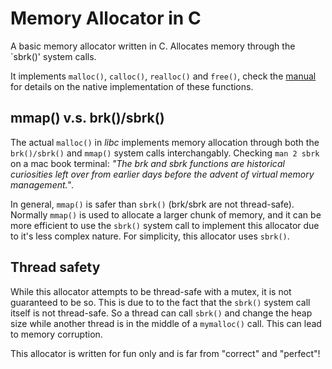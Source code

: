 # Memory Allocator in C

A basic memory allocator written in C. Allocates memory through the `sbrk()' system calls.

It implements `malloc()`, `calloc()`, `realloc()` and `free()`, check the [manual](https://man7.org/linux/man-pages/man3/free.3.html) for details on the native implementation of these functions.

## mmap() v.s. brk()/sbrk()

The actual `malloc()` in *libc* implements memory allocation through both the `brk()/sbrk()` and `mmap()` system calls interchangably. Checking `man 2 sbrk` on a mac book terminal: *"The brk and sbrk functions are historical curiosities left over from earlier days before the advent of virtual memory management."*.

In general, `mmap()` is safer than `sbrk()` (brk/sbrk are not thread-safe). Normally `mmap()` is used to allocate a larger chunk of memory, and it can be more efficient to use the `sbrk()` system call to implement this allocator due to it's less complex nature. For simplicity, this allocator uses `sbrk()`.

## Thread safety

While this allocator attempts to be thread-safe with a mutex, it is not guaranteed to be so. This is due to 
to the fact that the `sbrk()` system call itself is not thread-safe. So a thread can call `sbrk()` and change the heap size while another thread is in the middle of a `mymalloc()` call. This can lead to memory corruption.

This allocator is written for fun only and is far from "correct" and "perfect"!
